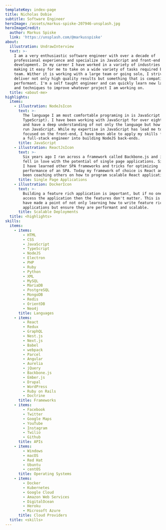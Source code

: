 ```yaml
---
templateKey: index-page
title: Nicholas Dobie
subtitle: Software Engineer
heroImage: /assets/markus-spiske-207946-unsplash.jpg
heroImageCredit:
  author: Markus Spiske
  link: 'https://unsplash.com/@markusspiske'
about:
  illustration: UndrawInterview
  text: >-
    I am a very enthusiastic software engineer with over a decade of
    professional experience and specialize in JavaScript and front-end
    development. In my career I have worked in a variety of industries and roles
    making it easy for me to take on a wide variety of tasks required by the
    team. Wither it is working with a large team or going solo, I strive to
    deliver not only high quality results but something that is compatible and
    performant. I'm a self taught engineer and can quickly learn new languages
    and techniques to improve whatever project I am working on.
  title: <about-me>
highlights:
  items:
    - illustration: NodeJsIcon
      text: >-
        The language I am most comfortable programing in is JavaScript (and
        TypeScript). I have been working with JavaScript for over eight years
        and have a deep understanding of not only the language but how browsers
        run JavaScript. While my expertise in JavaScript has lead me to be more
        focused on the front-end, I have been able to apply my skills from being
        a full-stack engineer into building NodeJS back-ends.
      title: JavaScript
    - illustration: ReactJsIcon
      text: >-
        Six years ago I ran across a framework called Backbone.js and instantly
        fell in love with the potential of single page applications. Since then
        I have learned other SPA frameworks and tricks for optimizing
        performance of an SPA. Today my framework of choice is React and have
        been coaching others on how to program scalable React applications.
      title: Single Page Applications
    - illustration: DockerIcon
      text: >-
        Building a feature rich application is important, but if no one can
        access the application then the features don't matter. This is why I
        have made a point of not only learning how to write feature rich
        applications but ensure they are performant and scalable.
      title: Scalable Deployments
  title: <highlights>
skills:
  items:
    - items:
        - HTML
        - CSS
        - JavaScript
        - TypeScript
        - NodeJS
        - Electron
        - PHP
        - Ruby
        - Python
        - XML
        - MySQL
        - MariaDB
        - PostgreSQL
        - MongoDB
        - Redis
        - OrientDB
        - Neo4j
      title: Languages
    - items:
        - React
        - Redux
        - GraphQL
        - Nest.js
        - Next.js
        - Babel
        - webpack
        - Parcel
        - Angular
        - Aurelia
        - jQuery
        - Backbone.js
        - Ember.js
        - Drupal
        - WordPress
        - Ruby on Rails
        - Doctrine
      title: Frameworks
    - items:
        - Facebook
        - Twitter
        - Google Maps
        - YouTube
        - Instagram
        - Twilio
        - Github
      title: APIs
    - items:
        - Windows
        - macOS
        - Red Hat
        - Ubuntu
        - centOS
      title: Operating Systems
    - items:
        - Docker
        - Kubernetes
        - Google Cloud
        - Amazon Web Services
        - DigitalOcean
        - Heroku
        - Microsoft Azure
      title: Cloud Providers
  title: <skills>
---
```


